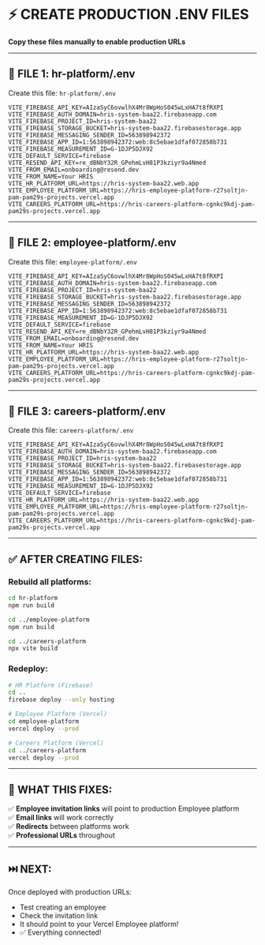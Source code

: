 # ⚡ CREATE PRODUCTION .ENV FILES

**Copy these files manually to enable production URLs**

---

## 📁 **FILE 1: hr-platform/.env**

Create this file: `hr-platform/.env`

```env
VITE_FIREBASE_API_KEY=AIzaSyC6ovwlhX4Mr8WpHoS045wLxHA7t8fRXPI
VITE_FIREBASE_AUTH_DOMAIN=hris-system-baa22.firebaseapp.com
VITE_FIREBASE_PROJECT_ID=hris-system-baa22
VITE_FIREBASE_STORAGE_BUCKET=hris-system-baa22.firebasestorage.app
VITE_FIREBASE_MESSAGING_SENDER_ID=563898942372
VITE_FIREBASE_APP_ID=1:563898942372:web:8c5ebae1dfaf072858b731
VITE_FIREBASE_MEASUREMENT_ID=G-1DJP5DJX92
VITE_DEFAULT_SERVICE=firebase
VITE_RESEND_API_KEY=re_dBNbY32R_GPehmLvH81P3kziyr9a4Nmed
VITE_FROM_EMAIL=onboarding@resend.dev
VITE_FROM_NAME=Your HRIS
VITE_HR_PLATFORM_URL=https://hris-system-baa22.web.app
VITE_EMPLOYEE_PLATFORM_URL=https://hris-employee-platform-r27soltjn-pam-pam29s-projects.vercel.app
VITE_CAREERS_PLATFORM_URL=https://hris-careers-platform-cgnkc9kdj-pam-pam29s-projects.vercel.app
```

---

## 📁 **FILE 2: employee-platform/.env**

Create this file: `employee-platform/.env`

```env
VITE_FIREBASE_API_KEY=AIzaSyC6ovwlhX4Mr8WpHoS045wLxHA7t8fRXPI
VITE_FIREBASE_AUTH_DOMAIN=hris-system-baa22.firebaseapp.com
VITE_FIREBASE_PROJECT_ID=hris-system-baa22
VITE_FIREBASE_STORAGE_BUCKET=hris-system-baa22.firebasestorage.app
VITE_FIREBASE_MESSAGING_SENDER_ID=563898942372
VITE_FIREBASE_APP_ID=1:563898942372:web:8c5ebae1dfaf072858b731
VITE_FIREBASE_MEASUREMENT_ID=G-1DJP5DJX92
VITE_DEFAULT_SERVICE=firebase
VITE_RESEND_API_KEY=re_dBNbY32R_GPehmLvH81P3kziyr9a4Nmed
VITE_FROM_EMAIL=onboarding@resend.dev
VITE_FROM_NAME=Your HRIS
VITE_HR_PLATFORM_URL=https://hris-system-baa22.web.app
VITE_EMPLOYEE_PLATFORM_URL=https://hris-employee-platform-r27soltjn-pam-pam29s-projects.vercel.app
VITE_CAREERS_PLATFORM_URL=https://hris-careers-platform-cgnkc9kdj-pam-pam29s-projects.vercel.app
```

---

## 📁 **FILE 3: careers-platform/.env**

Create this file: `careers-platform/.env`

```env
VITE_FIREBASE_API_KEY=AIzaSyC6ovwlhX4Mr8WpHoS045wLxHA7t8fRXPI
VITE_FIREBASE_AUTH_DOMAIN=hris-system-baa22.firebaseapp.com
VITE_FIREBASE_PROJECT_ID=hris-system-baa22
VITE_FIREBASE_STORAGE_BUCKET=hris-system-baa22.firebasestorage.app
VITE_FIREBASE_MESSAGING_SENDER_ID=563898942372
VITE_FIREBASE_APP_ID=1:563898942372:web:8c5ebae1dfaf072858b731
VITE_FIREBASE_MEASUREMENT_ID=G-1DJP5DJX92
VITE_DEFAULT_SERVICE=firebase
VITE_HR_PLATFORM_URL=https://hris-system-baa22.web.app
VITE_EMPLOYEE_PLATFORM_URL=https://hris-employee-platform-r27soltjn-pam-pam29s-projects.vercel.app
VITE_CAREERS_PLATFORM_URL=https://hris-careers-platform-cgnkc9kdj-pam-pam29s-projects.vercel.app
```

---

## ✅ **AFTER CREATING FILES:**

### **Rebuild all platforms:**

```bash
cd hr-platform
npm run build

cd ../employee-platform
npm run build

cd ../careers-platform
npx vite build
```

### **Redeploy:**

```bash
# HR Platform (Firebase)
cd ..
firebase deploy --only hosting

# Employee Platform (Vercel)
cd employee-platform
vercel deploy --prod

# Careers Platform (Vercel)
cd ../careers-platform
vercel deploy --prod
```

---

## 🎯 **WHAT THIS FIXES:**

✅ **Employee invitation links** will point to production Employee platform  
✅ **Email links** will work correctly  
✅ **Redirects** between platforms work  
✅ **Professional URLs** throughout  

---

## ⏭️ **NEXT:**

Once deployed with production URLs:
- Test creating an employee
- Check the invitation link
- It should point to your Vercel Employee platform!
- ✅ Everything connected!







